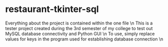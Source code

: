 # restaurant-tkinter-sql
Everything about the project is contained within the one file \n
This is a tester project created during the 3rd semester of my college to test out MySQL database connectivity and Python GUI \n
To use, simply replace values for keys in the program used for establishing database connection \n
